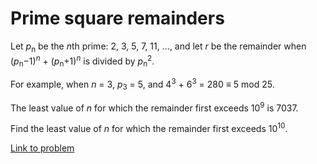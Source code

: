 # Prime square remainders


<p>Let <i>p</i><sub>n</sub> be the <i>n</i>th prime: 2, 3, 5, 7, 11, ..., and let <i>r</i> be the remainder when (<i>p</i><sub>n</sub>−1)<sup><i>n</i></sup> + (<i>p</i><sub>n</sub>+1)<sup><i>n</i></sup> is divided by <i>p</i><sub>n</sub><sup>2</sup>.</p>
<p>For example, when <i>n</i> = 3, <i>p</i><sub>3</sub> = 5, and 4<sup>3</sup> + 6<sup>3</sup> = 280 ≡ 5 mod 25.</p>
<p>The least value of <i>n</i> for which the remainder first exceeds 10<sup>9</sup> is 7037.</p>
<p>Find the least value of <i>n</i> for which the remainder first exceeds 10<sup>10</sup>.</p>


[Link to problem](https://projecteuler.net/problem=123)
